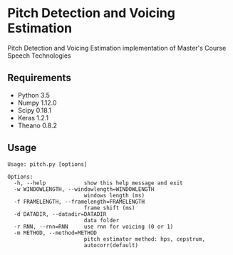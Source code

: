 # Pitch Detection and Voicing Estimation
Pitch Detection and Voicing Estimation implementation of Master's Course Speech Technologies

Requirements
-----------
* Python 3.5
* Numpy 1.12.0
* Scipy 0.18.1
* Keras 1.2.1
* Theano 0.8.2

Usage
-----------
```
Usage: pitch.py [options]

Options:
  -h, --help            show this help message and exit
  -w WINDOWLENGTH, --windowlength=WINDOWLENGTH
                        windows length (ms)
  -f FRAMELENGTH, --framelength=FRAMELENGTH
                        frame shift (ms)
  -d DATADIR, --datadir=DATADIR
                        data folder
  -r RNN, --rnn=RNN     use rnn for voicing (0 or 1)
  -m METHOD, --method=METHOD
                        pitch estimator method: hps, cepstrum,
                        autocorr(default)
```
